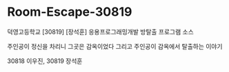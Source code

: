 # Room-Escape-30819
덕영고등학교 [30819] [장석훈] 응용프로그래밍개발 방탈출 프로그램 소스


주인공이 정신을 차리니 그곳은 감옥이었다 그리고 주인공이 감옥에서 탈출하는 이야기


30818 이우진, 30819 장석훈
